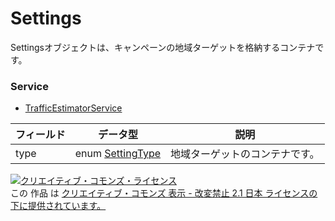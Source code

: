 # Settings
Settingsオブジェクトは、キャンペーンの地域ターゲットを格納するコンテナです。
### Service
+ [TrafficEstimatorService](../services/TrafficEstimatorService.md)

| フィールド | データ型 | 説明 | 
|---|---|---|
| type| enum <a href="../data/SettingType.md">SettingType</a>| 地域ターゲットのコンテナです。 |
<a rel="license" href="http://creativecommons.org/licenses/by-nd/2.1/jp/"><img alt="クリエイティブ・コモンズ・ライセンス" style="border-width:0" src="https://i.creativecommons.org/l/by-nd/2.1/jp/88x31.png" /></a><br />この 作品 は <a rel="license" href="http://creativecommons.org/licenses/by-nd/2.1/jp/">クリエイティブ・コモンズ 表示 - 改変禁止 2.1 日本 ライセンスの下に提供されています。</a>
